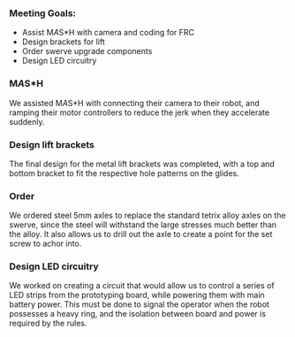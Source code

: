 ### Meeting Goals:
* Assist M*A*S*H with camera and coding for FRC
* Design brackets for lift
* Order swerve upgrade components
* Design LED circuitry

### M*A*S*H
We assisted M*A*S*H with  connecting their camera to their robot, and ramping their motor controllers to reduce the jerk when they accelerate suddenly.

### Design lift brackets
The final design for the metal lift brackets was completed, with a top and bottom bracket to fit the respective hole patterns on the glides.

### Order
We ordered steel 5mm axles to replace the standard tetrix alloy axles on the swerve, since the steel will withstand the large stresses much better than the alloy. It also allows us to drill out the axle to create a point for the set screw to achor into.

### Design LED circuitry
We worked on creating a circuit that would allow us to control a series of LED strips from the prototyping board, while powering them with main battery power. This must be done to signal the operator when the robot possesses a heavy ring, 
and the isolation between board and power is required by the rules.